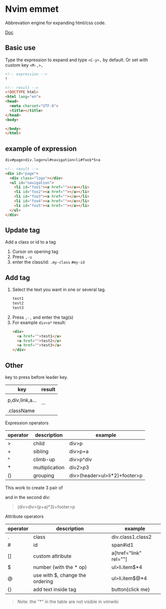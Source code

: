 # Nvim emmet

Abbrevation engine for expanding html/css code.

[Doc](https://github.com/mattn/emmet-vim/blob/master/doc/emmet.txt)

## Basic use

Type the expression to expand and type `<C-y>,` by default.
Or set with custom key `<M-,>,`

```html
<!-- expression -->
!

<!-- result -->
<!DOCTYPE html>
<html lang="en">
<head>
  <meta charset="UTF-8">
  <title></title>
</head>
<body>

</body>
</html>
```
## example of expression

```html
div#page>div.logo+ul#navigation>li#foo$*5>a

<!-- result -->
<div id="page">
  <div class="logo"></div>
  <ul id="navigation">
    <li id="foo1"><a href=""></a></li>
    <li id="foo2"><a href=""></a></li>
    <li id="foo3"><a href=""></a></li>
    <li id="foo4"><a href=""></a></li>
    <li id="foo5"><a href=""></a></li>
  </ul>
</div>
```
## Update tag

Add a class or id to a tag

1. Cursor on opening tag
2. Press `,-u`
3. enter the class/id: `.my-class` `#my-id`

## Add tag

1. Select the text you  want in one or several tag.
    ```html
    test1
    test2
    test3
    ```
2. Press `,-,` and enter the tag(s)
3. For example `div>a*` result:
    ```html
    <div>
      <a href="">test1</a>
      <a href="">test2</a>
      <a href="">test3</a>
    </div>
    ```
    
## Other
    
key to press before leader key.

| key             | result                        |
|-----------------|-------------------------------|
| p,div,link,a... | <p></p>...                    |
| .className      | <div class="className"></div> |

Expression operators

| operator | description    | example                       |
|----------|----------------|-------------------------------|
| >        | child          | div>p                         |
| +        | sibling        | div>p+a                       |
| ^        | climb-up       | div>p^div                     |
| *        | multiplication | div*2>p*3                     |
| ()       | grouping       | div>(header>ul>li*2)+footer>p |

This work to create 3 pair of <p> and <a> in the second div:
> (div>div>(p+a)*3)+footer>p

Attribute operators

| operator | description                     | example               |
|----------|---------------------------------|-----------------------|
| .        | class                           | div.class1.class2     |
| #        | id                              | span#id1              |
| []       | custom attribute                | a[href="link" rel=""] |
| $        | number (with the * op)          | ul>li.item$*4         |
| @        | use with $, change the ordering | ul>li.item$@*4        |
| {}       | add text inside tag             | button{click me}      |

>Note: the "*" in the table are not visible in vimwiki 
